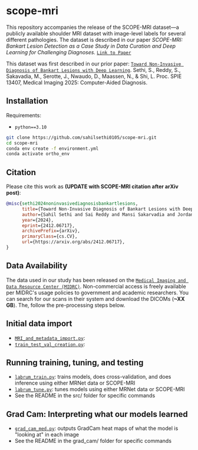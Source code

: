 # scope-mri
This repository accompanies the release of the SCOPE-MRI dataset—a publicly available shoulder MRI dataset with image-level labels for several different pathologies. The dataset is described in our paper _SCOPE-MRI: Bankart Lesion Detection as a Case Study in Data Curation and Deep Learning for Challenging Diagnoses._ [`Link to Paper`](...)

This dataset was first described in our prior paper: [`Toward Non-Invasive Diagnosis of Bankart Lesions with Deep Learning`](https://arxiv.org/abs/2412.06717). Sethi, S., Reddy, S., Sakavadia, M., Serotte, J., Nwaudo, D., Maassen, N., & Shi, L. Proc. SPIE 13407, Medical Imaging 2025: Computer-Aided Diagnosis. 

## Installation

Requirements:

- `python==3.10`

```bash
git clone https://github.com/sahilsethi0105/scope-mri.git
cd scope-mri
conda env create -f environment.yml
conda activate ortho_env 
```

## Citation

Please cite this work as **(UPDATE with SCOPE-MRI citation after arXiv post)**:

```bibtex
@misc{sethi2024noninvasivediagnosisbankartlesions,
      title={Toward Non-Invasive Diagnosis of Bankart Lesions with Deep Learning}, 
      author={Sahil Sethi and Sai Reddy and Mansi Sakarvadia and Jordan Serotte and Darlington Nwaudo and Nicholas Maassen and Lewis Shi},
      year={2024},
      eprint={2412.06717},
      archivePrefix={arXiv},
      primaryClass={cs.CV},
      url={https://arxiv.org/abs/2412.06717}, 
}
```
## Data Availability
The data used in our study has been released on the [`Medical Imaging and Data Resource Center (MIDRC)`](https://www.midrc.org/). Non-commercial access is freely available per MIDRC's usage policies to government and academic researchers. You can search for our scans in their system and download the DICOMs (**~XX GB**). The, follow the pre-processing steps below.

## Initial data import
- [`MRI_and_metadata_import.py`](https://github.com/sahilsethi0105/scope-mri/blob/main/src/MRI_and_metadata_import.py):
- [`train_test_val_creation.py`](https://github.com/sahilsethi0105/ortho_ml/blob/main/train_test_val_creation.py): 

## Running training, tuning, and testing
- [`labrum_train.py`](https://github.com/sahilsethi0105/scope-mri/blob/main/src/labrum_train.py): trains models, does cross-validation, and does inference using either MRNet data or SCOPE-MRI
- [`labrum_tune.py`](https://github.com/sahilsethi0105/scope-mri/blob/main/src/labrum_tune.py): tunes models using either MRNet data or SCOPE-MRI
- See the README in the src/ folder for specific commands

## Grad Cam: Interpreting what our models learned
- [`grad_cam_med.py`](https://github.com/sahilsethi0105/scope-mri/blob/grad_cam/grad_cam/grad_cam_med.py): outputs GradCam heat maps of what the model is "looking at" in each image
- See the README in the grad_cam/ folder for specific commands



